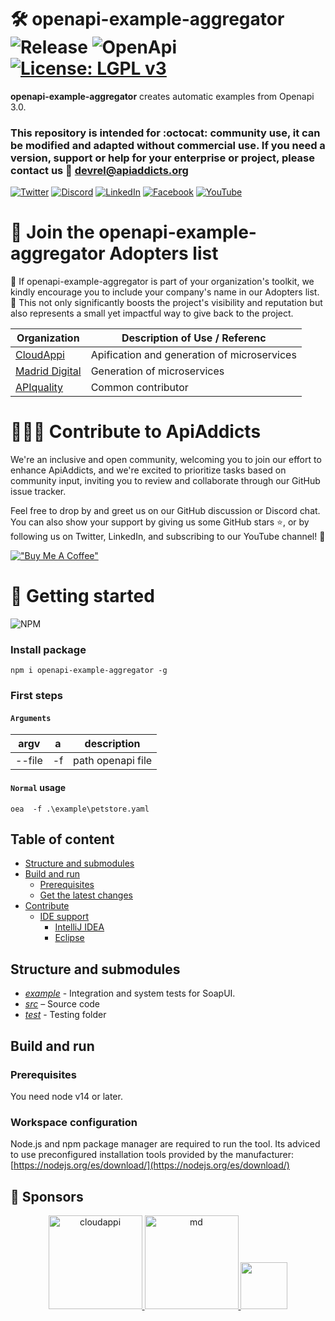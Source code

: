 # 🛠️ openapi-example-aggregator ![Release](https://img.shields.io/badge/release-1.1.0-purple) ![OpenApi](https://img.shields.io/badge/-openapi-%23Clojure?style=flat&logo=openapiinitiative&logoColor=white) [![License: LGPL v3](https://img.shields.io/badge/license-LGPL_v3-blue.svg)](https://www.gnu.org/licenses/lgpl-3.0)

**openapi-example-aggregator** creates automatic examples from Openapi 3.0.

### This repository is intended for :octocat: **community** use, it can be modified and adapted without commercial use. If you need a version, support or help for your **enterprise** or project, please contact us 📧 devrel@apiaddicts.org

[![Twitter](https://img.shields.io/badge/Twitter-%23000000.svg?style=for-the-badge&logo=x&logoColor=white)](https://twitter.com/APIAddicts)
[![Discord](https://img.shields.io/badge/Discord-%235865F2.svg?style=for-the-badge&logo=discord&logoColor=white)](https://discord.gg/ZdbGqMBYy8)
[![LinkedIn](https://img.shields.io/badge/linkedin-%230077B5.svg?style=for-the-badge&logo=linkedin&logoColor=white)](https://www.linkedin.com/company/apiaddicts/)
[![Facebook](https://img.shields.io/badge/Facebook-%231877F2.svg?style=for-the-badge&logo=Facebook&logoColor=white)](https://www.facebook.com/apiaddicts)
[![YouTube](https://img.shields.io/badge/YouTube-%23FF0000.svg?style=for-the-badge&logo=YouTube&logoColor=white)](https://www.youtube.com/@APIAddictslmaoo)

# 🙌 Join the **openapi-example-aggregator** Adopters list

📢 If openapi-example-aggregator is part of your organization's toolkit, we kindly encourage you to include your company's name in our Adopters list. 🙏 This not only significantly boosts the project's visibility and reputation but also represents a small yet impactful way to give back to the project.

| Organization                                                                              | Description of Use / Referenc               |
| ----------------------------------------------------------------------------------------- | ------------------------------------------- |
| [CloudAppi](https://cloudappi.net/)                                                       | Apification and generation of microservices |
| [Madrid Digital](https://www.comunidad.madrid/servicios/sede-electronica/madrid-digital/) | Generation of microservices                 |
| [APIquality](https://apiquality.io/)                                                      | Common contributor                          |

# 👩🏽‍💻 Contribute to ApiAddicts

We're an inclusive and open community, welcoming you to join our effort to enhance ApiAddicts, and we're excited to prioritize tasks based on community input, inviting you to review and collaborate through our GitHub issue tracker.

Feel free to drop by and greet us on our GitHub discussion or Discord chat. You can also show your support by giving us some GitHub stars ⭐️, or by following us on Twitter, LinkedIn, and subscribing to our YouTube channel! 🚀

[!["Buy Me A Coffee"](https://www.buymeacoffee.com/assets/img/custom_images/orange_img.png)](https://www.buymeacoffee.com/apiaddicts)

# 📑 Getting started

![NPM](https://img.shields.io/badge/openapi--example--aggregator-%23CB3837.svg?style=for-the-badge&logo=npm&logoColor=white)

### Install package

```
npm i openapi-example-aggregator -g
```

### First steps

#### `Arguments`

| argv   | a   | description       |
| ------ | --- | ----------------- |
| --file | -f  | path openapi file |

#### `Normal` usage

```
oea  -f .\example\petstore.yaml
```

## Table of content

- [Structure and submodules](#structure-and-submodules)
- [Build and run](#build-and-run)
  - [Prerequisites](#prerequisites)
  - [Get the latest changes](#get-the-latest-changes)
- [Contribute](#contribute)
  - [IDE support](#ide-support)
    - [IntelliJ IDEA](#intellij-idea)
    - [Eclipse](#eclipse)

## Structure and submodules

- _[example](example)_ - Integration and system tests for SoapUI.
- _[src](src)_ – Source code
- _[test](soapui-maven-plugin-tester)_ - Testing folder

## Build and run

### Prerequisites

You need node v14 or later.

### Workspace configuration

Node.js and npm package manager are required to run the tool. Its adviced to use preconfigured installation tools provided by the manufacturer:
[https://nodejs.org/es/download/](https://nodejs.org/es/download/)

## 💛 Sponsors

<p align="center">
	<a href="https://apiaddicts.org/">
    	<img src="https://apiaddicts.cloudappi.net/web/image/4248/LOGOCloudappi2020Versiones-01.png" alt="cloudappi" width="150"/>
        <img src="https://www.comunidad.madrid/sites/default/files/styles/block_teaser_image/public/img/logos-simbolos/logo_centrado_md.png?itok=4rTUhmcj" alt="md" width="150"/>
        <img src="https://apiaddicts-web.s3.eu-west-1.amazonaws.com/wp-content/uploads/2022/03/17155736/cropped-APIAddicts-logotipo_rojo.png" height = "75">
	</a>
</p>

